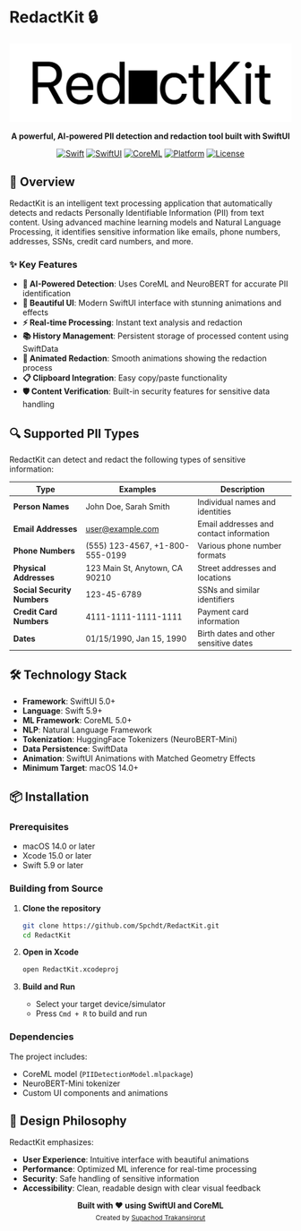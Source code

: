 # RedactKit 🔒

<div align="center">
  
![RedactKit Logo](RedactKit/Assets.xcassets/redactKitLogo.imageset/Frame%202.png)

**A powerful, AI-powered PII detection and redaction tool built with SwiftUI**

[![Swift](https://img.shields.io/badge/Swift-5.9+-orange.svg)](https://swift.org)
[![SwiftUI](https://img.shields.io/badge/SwiftUI-5.0+-blue.svg)](https://developer.apple.com/swiftui/)
[![CoreML](https://img.shields.io/badge/CoreML-5.0+-green.svg)](https://developer.apple.com/machine-learning/core-ml/)
[![Platform](https://img.shields.io/badge/Platform-macOS%2014.0+-lightgrey.svg)](https://developer.apple.com/macos/)
[![License](https://img.shields.io/badge/License-MIT-yellow.svg)](LICENSE)

</div>

## 🚀 Overview

RedactKit is an intelligent text processing application that automatically detects and redacts Personally Identifiable Information (PII) from text content. Using advanced machine learning models and Natural Language Processing, it identifies sensitive information like emails, phone numbers, addresses, SSNs, credit card numbers, and more.

### ✨ Key Features

- **🧠 AI-Powered Detection**: Uses CoreML and NeuroBERT for accurate PII identification
- **🎨 Beautiful UI**: Modern SwiftUI interface with stunning animations and effects
- **⚡ Real-time Processing**: Instant text analysis and redaction
- **📚 History Management**: Persistent storage of processed content using SwiftData
- **🔄 Animated Redaction**: Smooth animations showing the redaction process
- **📋 Clipboard Integration**: Easy copy/paste functionality
- **🛡️ Content Verification**: Built-in security features for sensitive data handling

## 🔍 Supported PII Types

RedactKit can detect and redact the following types of sensitive information:

| Type | Examples | Description |
|------|----------|-------------|
| **Person Names** | John Doe, Sarah Smith | Individual names and identities |
| **Email Addresses** | user@example.com | Email addresses and contact information |
| **Phone Numbers** | (555) 123-4567, +1-800-555-0199 | Various phone number formats |
| **Physical Addresses** | 123 Main St, Anytown, CA 90210 | Street addresses and locations |
| **Social Security Numbers** | 123-45-6789 | SSNs and similar identifiers |
| **Credit Card Numbers** | 4111-1111-1111-1111 | Payment card information |
| **Dates** | 01/15/1990, Jan 15, 1990 | Birth dates and other sensitive dates |

## 🛠️ Technology Stack

- **Framework**: SwiftUI 5.0+
- **Language**: Swift 5.9+
- **ML Framework**: CoreML 5.0+
- **NLP**: Natural Language Framework
- **Tokenization**: HuggingFace Tokenizers (NeuroBERT-Mini)
- **Data Persistence**: SwiftData
- **Animation**: SwiftUI Animations with Matched Geometry Effects
- **Minimum Target**: macOS 14.0+

## 📦 Installation

### Prerequisites

- macOS 14.0 or later
- Xcode 15.0 or later
- Swift 5.9 or later

### Building from Source

1. **Clone the repository**
   ```bash
   git clone https://github.com/Spchdt/RedactKit.git
   cd RedactKit
   ```

2. **Open in Xcode**
   ```bash
   open RedactKit.xcodeproj
   ```

3. **Build and Run**
   - Select your target device/simulator
   - Press `Cmd + R` to build and run

### Dependencies

The project includes:
- CoreML model (`PIIDetectionModel.mlpackage`)
- NeuroBERT-Mini tokenizer
- Custom UI components and animations


## 🎨 Design Philosophy

RedactKit emphasizes:
- **User Experience**: Intuitive interface with beautiful animations
- **Performance**: Optimized ML inference for real-time processing
- **Security**: Safe handling of sensitive information
- **Accessibility**: Clean, readable design with clear visual feedback

<div align="center">
  <strong>Built with ❤️ using SwiftUI and CoreML</strong>
  <br>
  <sub>Created by <a href="https://github.com/Spchdt">Supachod Trakansirorut</a></sub>
</div>
